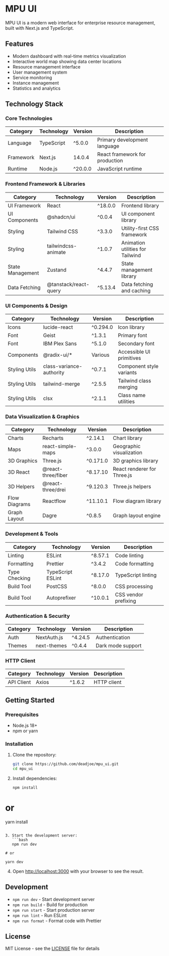 # MPU UI

MPU UI is a modern web interface for enterprise resource management, built with Next.js and TypeScript.

## Features

- Modern dashboard with real-time metrics visualization
- Interactive world map showing data center locations
- Resource management interface
- User management system
- Service monitoring
- Instance management
- Statistics and analytics

## Technology Stack

### Core Technologies

| Category | Technology | Version | Description |
|----------|------------|---------|-------------|
| Language | TypeScript | ^5.0.0 | Primary development language |
| Framework | Next.js | 14.0.4 | React framework for production |
| Runtime | Node.js | ^20.0.0 | JavaScript runtime |

### Frontend Framework & Libraries

| Category | Technology | Version | Description |
|----------|------------|---------|-------------|
| UI Framework | React | ^18.0.0 | Frontend library |
| UI Components | @shadcn/ui | ^0.0.4 | UI component library |
| Styling | Tailwind CSS | ^3.3.0 | Utility-first CSS framework |
| Styling | tailwindcss-animate | ^1.0.7 | Animation utilities for Tailwind |
| State Management | Zustand | ^4.4.7 | State management library |
| Data Fetching | @tanstack/react-query | ^5.13.4 | Data fetching and caching |

### UI Components & Design

| Category | Technology | Version | Description |
|----------|------------|---------|-------------|
| Icons | lucide-react | ^0.294.0 | Icon library |
| Font | Geist | ^1.3.1 | Primary font |
| Font | IBM Plex Sans | ^5.1.0 | Secondary font |
| Components | @radix-ui/* | Various | Accessible UI primitives |
| Styling Utils | class-variance-authority | ^0.7.1 | Component style variants |
| Styling Utils | tailwind-merge | ^2.5.5 | Tailwind class merging |
| Styling Utils | clsx | ^2.1.1 | Class name utilities |

### Data Visualization & Graphics

| Category | Technology | Version | Description |
|----------|------------|---------|-------------|
| Charts | Recharts | ^2.14.1 | Chart library |
| Maps | react-simple-maps | ^3.0.0 | Geographic visualization |
| 3D Graphics | Three.js | ^0.171.0 | 3D graphics library |
| 3D React | @react-three/fiber | ^8.17.10 | React renderer for Three.js |
| 3D Helpers | @react-three/drei | ^9.120.3 | Three.js helpers |
| Flow Diagrams | Reactflow | ^11.10.1 | Flow diagram library |
| Graph Layout | Dagre | ^0.8.5 | Graph layout engine |

### Development & Tools

| Category | Technology | Version | Description |
|----------|------------|---------|-------------|
| Linting | ESLint | ^8.57.1 | Code linting |
| Formatting | Prettier | ^3.4.2 | Code formatting |
| Type Checking | TypeScript ESLint | ^8.17.0 | TypeScript linting |
| Build Tool | PostCSS | ^8.0.0 | CSS processing |
| Build Tool | Autoprefixer | ^10.0.1 | CSS vendor prefixing |

### Authentication & Security

| Category | Technology | Version | Description |
|----------|------------|---------|-------------|
| Auth | NextAuth.js | ^4.24.5 | Authentication |
| Themes | next-themes | ^0.4.4 | Dark mode support |

### HTTP Client

| Category | Technology | Version | Description |
|----------|------------|---------|-------------|
| API Client | Axios | ^1.6.2 | HTTP client |

## Getting Started

### Prerequisites

- Node.js 18+
- npm or yarn

### Installation

1. Clone the repository:
   ```bash
   git clone https://github.com/deadjoe/mpu_ui.git
   cd mpu_ui
   ```

2. Install dependencies:
   ```bash
   npm install

# or

yarn install
```

3. Start the development server:
   ```bash
   npm run dev

# or

yarn dev
```

4. Open [http://localhost:3000](http://localhost:3000) with your browser to see the result.

## Development

- `npm run dev` - Start development server
- `npm run build` - Build for production
- `npm run start` - Start production server
- `npm run lint` - Run ESLint
- `npm run format` - Format code with Prettier

## License

MIT License - see the [LICENSE](LICENSE) file for details
